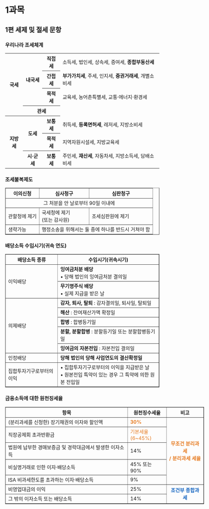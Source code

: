 # 1과목

## 1편 세제 및 절세 문항

### 우리나라 조세체계

<table>
  <tr>
    <th rowspan="4">국세</th>
    <th rowspan="3">내국세</th>
    <th>직접세</th>
    <td>소득세, 법인세, 상속세, 증여세, <b>종합부동산세</b></td>
  </tr>
  <tr>
    <th>간접세</th>
    <td><b>부가가치세</b>, 주세, 인지세, <b>중권거래세</b>, 개별소비세</td>
  </tr>
  <tr>
    <th>목적세</th>
    <td>교육세, 농어촌특별세, 교통·에너지·환경세</td>
  </tr>
  <tr>
    <th colspan="2">관세</th>
    <td></td>
  </tr>
  <tr>
    <th rowspan="3">지방세</th>
    <th rowspan="2">도세</th>
    <th>보통세</th>
    <td>취득세, <b>등록면허세</b>, 레저세, 지방소비세</td>
  </tr>
  <tr>
    <th>목적세</th>
    <td>지역자원시설세, 지방교육세</td>
  </tr>
  <tr>
    <th>시·군세</th>
    <th>보통세</th>
    <td>주민세, <b>재산세</b>, 자동차세, 지방소득세, 담배소비세</td>
  </tr>
</table>

### 조세불복제도

<table border="1" cellspacing="0" cellpadding="8">
  <tr>
    <th>이의신청</th>
    <th>심사청구</th>
    <th>심판청구</th>
  </tr>
  <tr>
    <td colspan="3" align="center">그 처분을 안 날로부터 90일 이내에</td>
  </tr>
  <tr>
    <td>관할청에 제기</td>
    <td>국세청에 제기<br>(또는 감사원)</td>
    <td>조세심판원에 제기</td>
  </tr>
  <tr>
    <td>생략가능</td>
    <td colspan="2">행정소송을 위해서는 둘 중에 하나를 반드시 거쳐야 함</td>
  </tr>
</table>

### 배당소득 수입시기(귀속 연도)

<table border="1" cellspacing="0" cellpadding="8">
  <tr>
    <th>배당소득 종류</th>
    <th>수입시기(귀속시기)</th>
  </tr>
  <tr>
    <td rowspan="2">이익배당</td>
    <td>
      <b>잉여금처분 배당</b><br>
      &bull; 당해 법인의 잉여금처분 결의일
    </td>
  </tr>
  <tr>
    <td>
      <b>무기명주식 배당</b><br>
      &bull; 실제 지급을 받은 날
    </td>
  </tr>
  <tr>
    <td rowspan="5">의제배당</td>
    <td><b>감자, 퇴사, 탈퇴</b> : 감자결의일, 퇴사일, 탈퇴일</td>
  </tr>
  <tr>
    <td><b>해산</b> : 잔여재산가액 확정일</td>
  </tr>
  <tr>
    <td><b>합병</b> : 합병등기일</td>
  </tr>
  <tr>
    <td><b>분할, 분할합병</b> : 분할등기일 또는 분할합병등기일</td>
  </tr>
  <tr>
    <td><b>잉여금의 자본전입</b> : 자본전입 결의일</td>
  </tr>
  <tr>
    <td>인정배당</td>
    <td><b>당해 법인의 당해 사업연도의 결산확정일</b></td>
  </tr>
  <tr>
    <td>집합투자기구로부터의 이익</td>
    <td>
      &bull; 집합투자기구로부터의 이익을 지급받은 날<br>
      &bull; 원본전입 특약이 있는 경우 그 특약에 의한 원본 전입일
    </td>
  </tr>
</table>

### 금융소득에 대한 원천징세율

<table border="1" cellspacing="0" cellpadding="8" style="border-collapse:collapse; min-width:650px;">
  <tr>
    <th>항목</th>
    <th>원천징수세율</th>
    <th>비고</th>
  </tr>
  <tr>
    <td>(분리과세를 신청한) 장기채권의 이자와 할인액</td>
    <td style="color:#e67c23; font-weight:bold;">30%</td>
    <td rowspan="5" style="color:#e67c23; font-weight:bold; text-align:center; vertical-align:middle;">
      무조건 분리과세<br>/ 분리과세 세율
    </td>
  </tr>
  <tr>
    <td>직장공제회 초과반환금</td>
    <td style="color:#e67c23;">기본세율<br>(6~45%)</td>
  </tr>
  <tr>
    <td>법원에 납부한 경매보증금 및 경락대금에서 발생한 이자소득</td>
    <td>14%</td>
  </tr>
  <tr>
    <td>비실명거래로 인한 이자·배당소득</td>
    <td>45% 또는 90%</td>
  </tr>
  <tr>
    <td>ISA 비과세한도를 초과하는 이자·배당소득</td>
    <td>9%</td>
  </tr>
  <tr>
    <td>비영업대금의 이익</td>
    <td>25%</td>
    <td rowspan="2" style="color:#1565c0; font-weight:bold; text-align:center;">
      조건부 종합과세
    </td>
  </tr>
  <tr>
    <td>그 밖의 이자소득 또는 배당소득</td>
    <td>14%</td>
  </tr>
</table>
